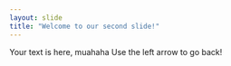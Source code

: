 ```yaml
---
layout: slide
title: "Welcome to our second slide!"
---
```

Your text is here, muahaha
Use the left arrow to go back!
